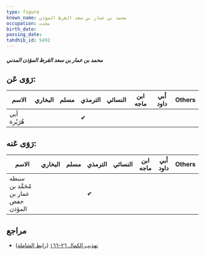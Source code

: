 ```yaml
---
type: figure
known_name: محمد بن عمار بن سعد القرظ المؤذن
occupation: محدث
birth_date:
passing_date:
tahdhib_id: 5492
---
```

##### محمد بن عمار بن سعد القرظ المؤذن المدني

## رَوَى عَن:
| الاسم        | البخاري | مسلم | الترمذي | النسائي | ابن ماجه | أبي داود | Others |
| ------------ | ------- | ---- | ------- | ------- | -------- | -------- | ------ |
| أبي هُرَيْرة |         |      | ✔       |         |          |          |        |
## رَوَى عَنه:
| الاسم                               | البخاري | مسلم | الترمذي | النسائي | ابن ماجه | أبي داود | Others |
| ----------------------------------- | ------- | ---- | ------- | ------- | -------- | -------- | ------ |
| سبطه مُحَمَّد بن عمار بن حفص المؤذن |         |      | ✔       |         |          |          |        |
## مراجع
- [تهذيب الكمال ٢٦-١٦٦](obsidian://open?vault=Tahdhib-al-Kamal&file=Figures/٥٤٩٢-محمد%20بن%20عمار%20بن%20سعد%20القرظ%20المؤذن%20المدني) ([رابط الشاملة](https://shamela.ws/book/3722/13914))